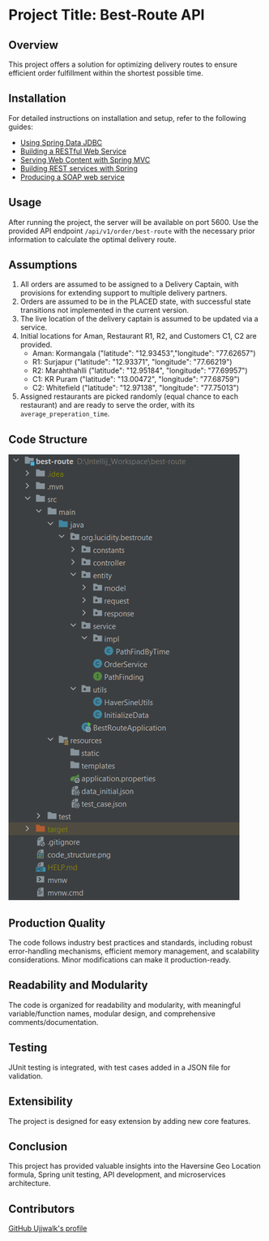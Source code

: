 # Project Title: Best-Route API

## Overview

This project offers a solution for optimizing delivery routes to ensure efficient order fulfillment within the shortest possible time.

## Installation

For detailed instructions on installation and setup, refer to the following guides:
- [Using Spring Data JDBC](https://github.com/spring-projects/spring-data-examples/tree/master/jdbc/basics)
- [Building a RESTful Web Service](https://spring.io/guides/gs/rest-service/)
- [Serving Web Content with Spring MVC](https://spring.io/guides/gs/serving-web-content/)
- [Building REST services with Spring](https://spring.io/guides/tutorials/rest/)
- [Producing a SOAP web service](https://spring.io/guides/gs/producing-web-service/)

## Usage

After running the project, the server will be available on port 5600. Use the provided API endpoint `/api/v1/order/best-route` with the necessary prior information to calculate the optimal delivery route.

## Assumptions

1. All orders are assumed to be assigned to a Delivery Captain, with provisions for extending support to multiple delivery partners.
2. Orders are assumed to be in the PLACED state, with successful state transitions not implemented in the current version.
3. The live location of the delivery captain is assumed to be updated via a service.
4. Initial locations for Aman, Restaurant R1, R2, and Customers C1, C2 are provided.
   - Aman: Kormangala ("latitude": "12.93453","longitude": "77.62657")
   - R1: Surjapur ("latitude": "12.93371", "longitude": "77.66219")
   - R2: Marahthahlli ("latitude": "12.95184", "longitude": "77.69957")
   - C1: KR Puram ("latitude": "13.00472", "longitude": "77.68759")
   - C2: Whitefield ("latitude": "12.97138", "longitude": "77.75013")
5. Assigned restaurants are picked randomly (equal chance to each restaurant) and are ready to serve the order, with its `average_preperation_time`.

## Code Structure
![Code Structure pic](https://raw.githubusercontent.com/the-wolverine-coder-UjjwalKumar/best-route/main/code_structure.png)

## Production Quality

The code follows industry best practices and standards, including robust error-handling mechanisms, efficient memory management, and scalability considerations. Minor modifications can make it production-ready.

## Readability and Modularity

The code is organized for readability and modularity, with meaningful variable/function names, modular design, and comprehensive comments/documentation.

## Testing

JUnit testing is integrated, with test cases added in a JSON file for validation.

## Extensibility

The project is designed for easy extension by adding new core features.

## Conclusion

This project has provided valuable insights into the Haversine Geo Location formula, Spring unit testing, API development, and microservices architecture.

## Contributors

[GitHub Ujjwalk's profile](https://github.com/the-wolverine-coder-ujjwalkumar)
